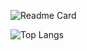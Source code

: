 ![Readme Card](https://github-readme-stats.vercel.app/api/pin/?username=AhmadFadjar&repo=My-Training&theme=algolia)

![Top Langs](https://github-readme-stats.vercel.app/api/top-langs/?username=AhmadFadjar&repo=My-Training&theme=algolia)
